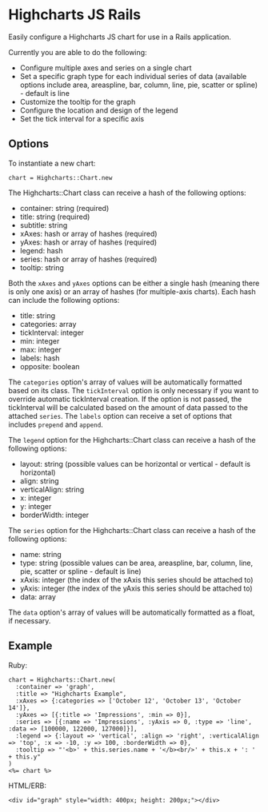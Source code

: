 Highcharts JS Rails
===================

Easily configure a Highcharts JS chart for use in a Rails application.

Currently you are able to do the following:

* Configure multiple axes and series on a single chart
* Set a specific graph type for each individual series of data (available options include area, areaspline, bar, column, line, pie, scatter or spline) - default is line
* Customize the tooltip for the graph
* Configure the location and design of the legend
* Set the tick interval for a specific axis

Options
-------

To instantiate a new chart:

`chart = Highcharts::Chart.new`

The Highcharts::Chart class can receive a hash of the following options:

* container: string (required)
* title: string (required)
* subtitle: string
* xAxes: hash or array of hashes (required)
* yAxes: hash or array of hashes (required)
* legend: hash
* series: hash or array of hashes (required)
* tooltip: string

Both the `xAxes` and `yAxes` options can be either a single hash (meaning there is only one axis) or an array of hashes (for multiple-axis charts). Each hash can include the following options:

* title: string
* categories: array
* tickInterval: integer
* min: integer
* max: integer
* labels: hash
* opposite: boolean

The `categories` option's array of values will be automatically formatted based on its class.
The `tickInterval` option is only necessary if you want to override automatic tickInterval creation. If the option is not passed, the tickInterval will be calculated based on the amount of data passed to the attached `series`.
The `labels` option can receive a set of options that includes `prepend` and `append`.

The `legend` option for the Highcharts::Chart class can receive a hash of the following options:

* layout: string (possible values can be horizontal or vertical - default is horizontal)
* align: string
* verticalAlign: string
* x: integer
* y: integer
* borderWidth: integer

The `series` option for the Highcharts::Chart class can receive a hash of the following options:

* name: string
* type: string (possible values can be area, areaspline, bar, column, line, pie, scatter or spline - default is line)
* xAxis: integer (the index of the xAxis this series should be attached to)
* yAxis: integer (the index of the yAxis this series should be attached to)
* data: array

The `data` option's array of values will be automatically formatted as a float, if necessary. 

Example
--------

Ruby:

```
chart = Highcharts::Chart.new(
  :container => 'graph',
  :title => "Highcharts Example",
  :xAxes => {:categories => ['October 12', 'October 13', 'October 14']},
  :yAxes => [{:title => 'Impressions', :min => 0}],
  :series => [{:name => 'Impressions', :yAxis => 0, :type => 'line', :data => [100000, 122000, 127000]}],
  :legend => {:layout => 'vertical', :align => 'right', :verticalAlign => 'top', :x => -10, :y => 100, :borderWidth => 0},
  :tooltip => "'<b>' + this.series.name + '</b><br/>' + this.x + ': ' + this.y"
)
<%= chart %>
```

HTML/ERB:

`<div id="graph" style="width: 400px; height: 200px;"></div>`
